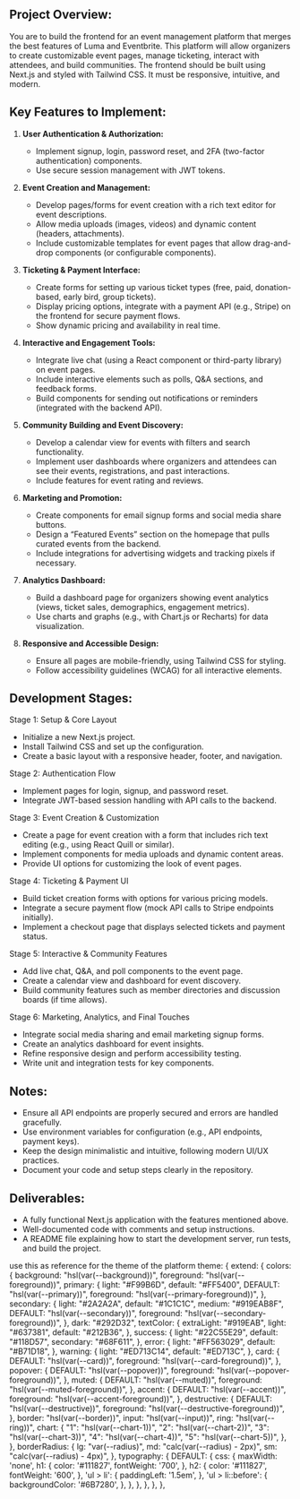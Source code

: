 Project Overview:
-----------------
You are to build the frontend for an event management platform that merges the best features of Luma and Eventbrite. This platform will allow organizers to create customizable event pages, manage ticketing, interact with attendees, and build communities. The frontend should be built using Next.js and styled with Tailwind CSS. It must be responsive, intuitive, and modern.

Key Features to Implement:
--------------------------
1. **User Authentication & Authorization:**
   - Implement signup, login, password reset, and 2FA (two-factor authentication) components.
   - Use secure session management with JWT tokens.

2. **Event Creation and Management:**
   - Develop pages/forms for event creation with a rich text editor for event descriptions.
   - Allow media uploads (images, videos) and dynamic content (headers, attachments).
   - Include customizable templates for event pages that allow drag-and-drop components (or configurable components).

3. **Ticketing & Payment Interface:**
   - Create forms for setting up various ticket types (free, paid, donation-based, early bird, group tickets).
   - Display pricing options, integrate with a payment API (e.g., Stripe) on the frontend for secure payment flows.
   - Show dynamic pricing and availability in real time.

4. **Interactive and Engagement Tools:**
   - Integrate live chat (using a React component or third-party library) on event pages.
   - Include interactive elements such as polls, Q&A sections, and feedback forms.
   - Build components for sending out notifications or reminders (integrated with the backend API).

5. **Community Building and Event Discovery:**
   - Develop a calendar view for events with filters and search functionality.
   - Implement user dashboards where organizers and attendees can see their events, registrations, and past interactions.
   - Include features for event rating and reviews.

6. **Marketing and Promotion:**
   - Create components for email signup forms and social media share buttons.
   - Design a “Featured Events” section on the homepage that pulls curated events from the backend.
   - Include integrations for advertising widgets and tracking pixels if necessary.

7. **Analytics Dashboard:**
   - Build a dashboard page for organizers showing event analytics (views, ticket sales, demographics, engagement metrics).
   - Use charts and graphs (e.g., with Chart.js or Recharts) for data visualization.

8. **Responsive and Accessible Design:**
   - Ensure all pages are mobile-friendly, using Tailwind CSS for styling.
   - Follow accessibility guidelines (WCAG) for all interactive elements.

Development Stages:
-------------------
Stage 1: Setup & Core Layout
  - Initialize a new Next.js project.
  - Install Tailwind CSS and set up the configuration.
  - Create a basic layout with a responsive header, footer, and navigation.

Stage 2: Authentication Flow
  - Implement pages for login, signup, and password reset.
  - Integrate JWT-based session handling with API calls to the backend.

Stage 3: Event Creation & Customization
  - Create a page for event creation with a form that includes rich text editing (e.g., using React Quill or similar).
  - Implement components for media uploads and dynamic content areas.
  - Provide UI options for customizing the look of event pages.

Stage 4: Ticketing & Payment UI
  - Build ticket creation forms with options for various pricing models.
  - Integrate a secure payment flow (mock API calls to Stripe endpoints initially).
  - Implement a checkout page that displays selected tickets and payment status.

Stage 5: Interactive & Community Features
  - Add live chat, Q&A, and poll components to the event page.
  - Create a calendar view and dashboard for event discovery.
  - Build community features such as member directories and discussion boards (if time allows).

Stage 6: Marketing, Analytics, and Final Touches
  - Integrate social media sharing and email marketing signup forms.
  - Create an analytics dashboard for event insights.
  - Refine responsive design and perform accessibility testing.
  - Write unit and integration tests for key components.

Notes:
------
- Ensure all API endpoints are properly secured and errors are handled gracefully.
- Use environment variables for configuration (e.g., API endpoints, payment keys).
- Keep the design minimalistic and intuitive, following modern UI/UX practices.
- Document your code and setup steps clearly in the repository.

Deliverables:
-------------
- A fully functional Next.js application with the features mentioned above.
- Well-documented code with comments and setup instructions.
- A README file explaining how to start the development server, run tests, and build the project.


use this as reference for the theme of the platform 
theme: {
		extend: {
			colors: {
				background: "hsl(var(--background))",
				foreground: "hsl(var(--foreground))",
				primary: {
					light: "#F99B6D",
					default: "#FF5400",
					DEFAULT: "hsl(var(--primary))",
					foreground: "hsl(var(--primary-foreground))",
				},
				secondary: {
					light: "#2A2A2A",
					default: "#1C1C1C",
					medium: "#919EAB8F",
					DEFAULT: "hsl(var(--secondary))",
					foreground: "hsl(var(--secondary-foreground))",
				},
				dark: "#292D32",
				textColor: {
					extraLight: "#919EAB",
					light: "#637381",
					default: "#212B36",
				},
				success: {
					light: "#22C55E29",
					default: "#118D57",
					secondary: "#68F611",
				},
				error: {
					light: "#FF563029",
					default: "#B71D18",
				},
				warning: {
					light: "#ED713C14",
					default: "#ED713C",
				},
				card: {
					DEFAULT: "hsl(var(--card))",
					foreground: "hsl(var(--card-foreground))",
				},
				popover: {
					DEFAULT: "hsl(var(--popover))",
					foreground: "hsl(var(--popover-foreground))",
				},
				muted: {
					DEFAULT: "hsl(var(--muted))",
					foreground: "hsl(var(--muted-foreground))",
				},
				accent: {
					DEFAULT: "hsl(var(--accent))",
					foreground: "hsl(var(--accent-foreground))",
				},
				destructive: {
					DEFAULT: "hsl(var(--destructive))",
					foreground: "hsl(var(--destructive-foreground))",
				},
				border: "hsl(var(--border))",
				input: "hsl(var(--input))",
				ring: "hsl(var(--ring))",
				chart: {
					"1": "hsl(var(--chart-1))",
					"2": "hsl(var(--chart-2))",
					"3": "hsl(var(--chart-3))",
					"4": "hsl(var(--chart-4))",
					"5": "hsl(var(--chart-5))",
				},
			},
			borderRadius: {
				lg: "var(--radius)",
				md: "calc(var(--radius) - 2px)",
				sm: "calc(var(--radius) - 4px)",
			},
			typography: {
				DEFAULT: {
					css: {
						maxWidth: 'none',
						h1: {
							color: '#111827',
							fontWeight: '700',
						},
						h2: {
							color: '#111827',
							fontWeight: '600',
						},
						'ul > li': {
							paddingLeft: '1.5em',
						},
						'ul > li::before': {
							backgroundColor: '#6B7280',
						},
					},
				},
			},
		},
	},
